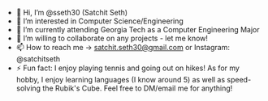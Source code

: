 - 👋 Hi, I’m @sseth30 (Satchit Seth)
- 👀 I’m interested in Computer Science/Engineering
- 🌱 I’m currently attending Georgia Tech as a Computer Engineering Major 
- 💞️ I’m willing to collaborate on any projects - let me know!
- 📫 How to reach me -> satchit.seth30@gmail.com or Instagram: @satchitseth
- ⚡ Fun fact: I enjoy playing tennis and going out on hikes! As for my hobby, I enjoy learning languages (I know around 5) as well as speed-solving the Rubik's Cube. Feel free to DM/email me for anything!


